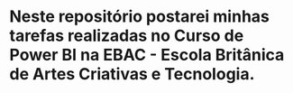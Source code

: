 # Neste repositório postarei minhas tarefas realizadas no Curso de Power BI na EBAC - Escola Britânica de Artes Criativas e Tecnologia.

